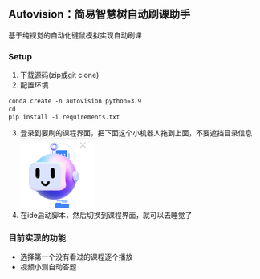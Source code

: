 ## Autovision：简易智慧树自动刷课助手
基于纯视觉的自动化键鼠模拟实现自动刷课
### Setup
1. 下载源码(zip或git clone)
2. 配置环境
```commandline
conda create -n autovision python=3.9
cd
pip install -i requirements.txt
```
3. 登录到要刷的课程界面，把下面这个小机器人拖到上面，不要遮挡目录信息
![](./fig/robot.png)
4. 在ide启动脚本，然后切换到课程界面，就可以去睡觉了

### 目前实现的功能

- 选择第一个没有看过的课程逐个播放
- 视频小测自动答题